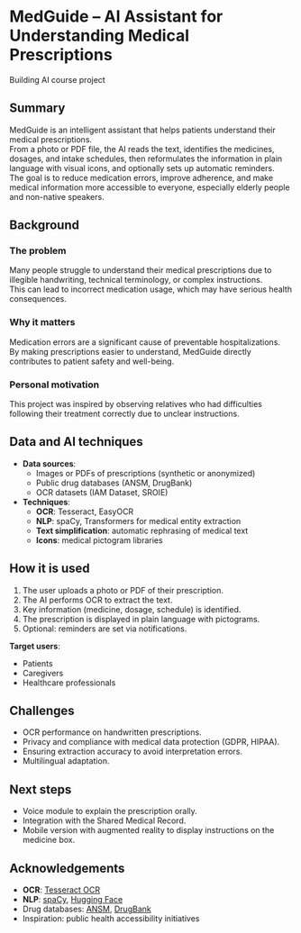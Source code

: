 # MedGuide – AI Assistant for Understanding Medical Prescriptions
Building AI course project
## Summary
MedGuide is an intelligent assistant that helps patients understand their medical prescriptions.  
From a photo or PDF file, the AI reads the text, identifies the medicines, dosages, and intake schedules, then reformulates the information in plain language with visual icons, and optionally sets up automatic reminders.  
The goal is to reduce medication errors, improve adherence, and make medical information more accessible to everyone, especially elderly people and non-native speakers.

## Background
### The problem
Many people struggle to understand their medical prescriptions due to illegible handwriting, technical terminology, or complex instructions.  
This can lead to incorrect medication usage, which may have serious health consequences.

### Why it matters
Medication errors are a significant cause of preventable hospitalizations.  
By making prescriptions easier to understand, MedGuide directly contributes to patient safety and well-being.

### Personal motivation
This project was inspired by observing relatives who had difficulties following their treatment correctly due to unclear instructions.

## Data and AI techniques
- **Data sources**:
  - Images or PDFs of prescriptions (synthetic or anonymized)
  - Public drug databases (ANSM, DrugBank)
  - OCR datasets (IAM Dataset, SROIE)
- **Techniques**:
  - **OCR**: Tesseract, EasyOCR
  - **NLP**: spaCy, Transformers for medical entity extraction
  - **Text simplification**: automatic rephrasing of medical text
  - **Icons**: medical pictogram libraries

## How it is used
1. The user uploads a photo or PDF of their prescription.
2. The AI performs OCR to extract the text.
3. Key information (medicine, dosage, schedule) is identified.
4. The prescription is displayed in plain language with pictograms.
5. Optional: reminders are set via notifications.

**Target users**:
- Patients
- Caregivers
- Healthcare professionals

## Challenges
- OCR performance on handwritten prescriptions.
- Privacy and compliance with medical data protection (GDPR, HIPAA).
- Ensuring extraction accuracy to avoid interpretation errors.
- Multilingual adaptation.

## Next steps
- Voice module to explain the prescription orally.
- Integration with the Shared Medical Record.
- Mobile version with augmented reality to display instructions on the medicine box.

## Acknowledgements
- **OCR**: [Tesseract OCR](https://github.com/tesseract-ocr/tesseract)
- **NLP**: [spaCy](https://spacy.io/), [Hugging Face](https://huggingface.co/)
- Drug databases: [ANSM](https://ansm.sante.fr/), [DrugBank](https://go.drugbank.com/)
- Inspiration: public health accessibility initiatives
